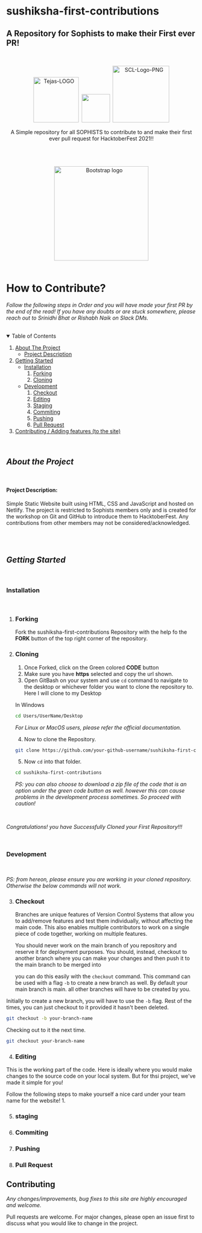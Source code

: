 # sushiksha-first-contributions

## A Repository for Sophists to make their First ever PR!

<br>
<!-- Team Logos --!>

<p align="center">
  <img src="https://i.ibb.co/vPShtZ0/hacktoberfest.png" alt="Tejas-LOGO" height="120px" border="0"/>&nbsp; 
  <img src="https://www.rawshorts.com/freeicons/wp-content/uploads/2017/01/prod-pict-xmark_2.png" height=75px; padding="0px 0px 20px 0px"# style>&nbsp; 
  <img src="https://i.ibb.co/tCp0DL8/sophists-logo-white.png" alt="SCL-Logo-PNG" height="150px" border="0"/>
<!--   <h1 align="center">HacktoberFest 2021 X Sophists</h1> -->

<!-- Heads -->
  <p align="center">
    A Simple repository for all SOPHISTS to contribute to and make their first ever pull request for HacktoberFest 2021!!
    <br />
    <br />
    <br />

    
<!-- Logos -->
<br>
<p align="center">
    <a target="blank_" href="https://sushiksha.netlify.app/"><img src="https://i.ibb.co/KKwQXmW/View-Site-button.png" alt="Bootstrap logo" width="250"></a>  
  </a>
<br>
<br>
  
# How to Contribute?

*Follow the following steps in Order and you will have made your first PR by the end of the read! If you have any doubts or are stuck somewhere, please reach out to Srinidhi Bhat or Rishabh Naik on Slack DMs.*

<br/>

<!-- TABLE OF CONTENTS -->
<details open="open">
  <summary>Table of Contents</summary>
  <ol>
    <li>
      <a href="#about-the-project">About The Project</a>
      <ul>
        <li><a href="#project-description">Project Description</a></li>
      </ul>
    </li>
    <li>
      <a href="#getting-started">Getting Started</a>
      <ul>
        <li><a href="#installation">Installation</a>
          <ol>
            <li><a href="#forking">Forking</a></li>
            <li><a href="#cloning">Cloning</a></li>
          </ol>
        </li>
        <li><a href="#development">Development</a>
           <ol>
            <li><a href="#checkout">Checkout</a></li>
            <li><a href="#Editing">Editing</a></li>
            <li><a href="#staging">Staging</a></li>
            <li><a href="#commiting">Commiting</a></li>
            <li><a href="#pushing">Pushing</a></li>
            <li><a href="#pull-request">Pull Request</a></li>
          </ol>
        </li>
      </ul>
    </li>
    <li><a href="#contributing">Contributing / Adding features (to the site)</a></li>
  </ol>
</details>

<br />

<!-- About Project -->

## ***About the Project***
<br />

#### **Project Description:**
Simple Static Website built using HTML, CSS and JavaScript and hosted on Netlify. The project is restricted to Sophists members only and is created for the workshop on Git and GitHub to introduce them to HacktoberFest. Any contributions from other members may not be considered/acknowledged. 

<br/>
<br/>

<!-- Getting started -->

## ***Getting Started***
<br />

### **Installation** 
<br />

1. ### Forking
  
      Fork the sushiksha-first-contributions Repository with the help fo the <b>FORK</b> button of the top right corner of the repository. 

2. ### Cloning

      1. Once Forked, click on the Green colored <b>CODE</b> button
      2. Make sure you have <b>https</b> selected and copy the url shown.
      3. Open GitBash on your system and use ```cd``` command to navigate to the desktop or whichever folder you want to clone the repository to. Here I will clone to my Desktop 

      In Windows
      ```bash
      cd Users/UserName/Desktop
      ```

      *For Linux or MacOS users, please refer the official documentation.*

      4. Now to clone the Repository.

      ```bash
      git clone https://github.com/your-github-username/sushiksha-first-contributions.git
      ```
      5. Now ```cd``` into that folder.

      ```bash
      cd sushiksha-first-contributions
      ```

      *PS: you can also choose to download a zip file of the code that is an option under the green code button as well. however this can cause problems in the development process sometimes. So proceed with caution!*

  <br />

*Congratulations! you have Successfully Cloned your First Repository!!!*

  <br />

### **Development**
<br/>
 
 *PS: from hereon, please ensure you are working in your cloned repository. Otherwise the below commands will not work.*

3. ### Checkout

      Branches are unique features of Version Control Systems that allow you to add/remove features and test them individually, without affecting the main code. This also enables multiple contributors to work on a single piece of code together, working on multiple features.

      You should never work on the main branch of you repository and reserve it for deployment purposes. You should, instead, checkout to another branch where you can make your changes and then push it to the main branch to be merged into

      you can do this easily with the ```checkout``` command. This command can be used with a flag ```-b``` to create a new branch as well. By default your main branch is main. all other branches will have to be created by you.

  Initially to create a new branch, you will have to use the ```-b``` flag. Rest of the times, you can just checkout to it provided it hasn't been deleted.

  ```bash
  git checkout -b your-branch-name
  ```


  Checking out to it the next time.

  ```bash
  git checkout your-branch-name
  ```

4. ### Editing
  
  This is the working part of the code. Here is ideally where you would make changes to the source code on your local system. But for thsi project, we've made it simple for you!

  Follow the following steps to make yourself a nice card under your team name for the website!
    1. 

5. ### staging
6. ### Commiting
7. ### Pushing
8. ### Pull Request

   

## Contributing 

*Any changes/improvements, bug fixes to this site are highly encouraged and welcome.*

Pull requests are welcome. For major changes, please open an issue first to discuss what you would like to change in the project.

<br>
<br>
<br>
<br>
